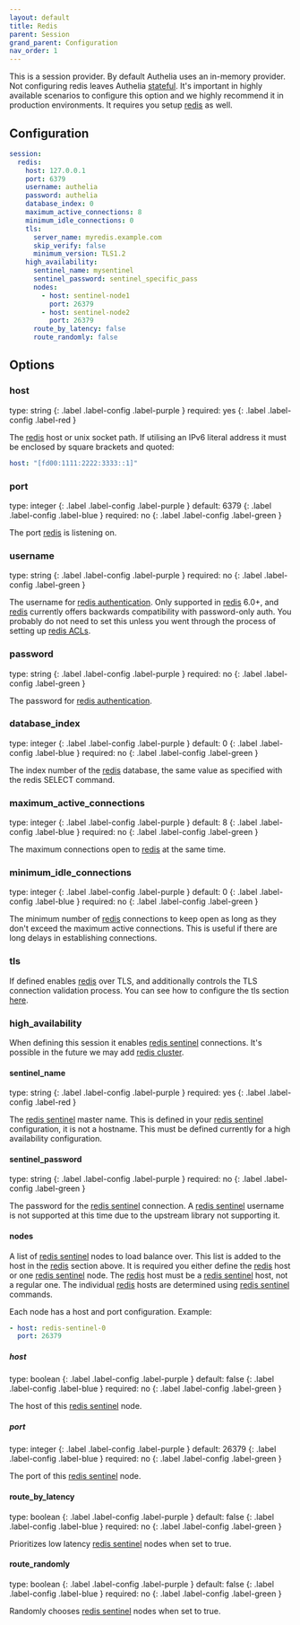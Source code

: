 ```yaml
---
layout: default
title: Redis
parent: Session
grand_parent: Configuration
nav_order: 1
---
```


This is a session provider. By default Authelia uses an in-memory provider. Not configuring redis leaves Authelia
[stateful](../../features/statelessness.md). It's important in highly available scenarios to configure this option and
we highly recommend it in production environments. It requires you setup [redis] as well.

## Configuration

```yaml
session:
  redis:
    host: 127.0.0.1
    port: 6379
    username: authelia
    password: authelia
    database_index: 0
    maximum_active_connections: 8
    minimum_idle_connections: 0
    tls:
      server_name: myredis.example.com
      skip_verify: false
      minimum_version: TLS1.2
    high_availability:
      sentinel_name: mysentinel
      sentinel_password: sentinel_specific_pass
      nodes:
        - host: sentinel-node1
          port: 26379
        - host: sentinel-node2
          port: 26379
      route_by_latency: false
      route_randomly: false
```

## Options

### host

<div markdown="1">
type: string
{: .label .label-config .label-purple }
required: yes
{: .label .label-config .label-red }
</div>

The [redis] host or unix socket path. If utilising an IPv6 literal address it must be enclosed by square brackets and
quoted:

```yaml
host: "[fd00:1111:2222:3333::1]"
```

### port

<div markdown="1">
type: integer
{: .label .label-config .label-purple }
default: 6379
{: .label .label-config .label-blue }
required: no
{: .label .label-config .label-green }
</div>

The port [redis] is listening on.

### username

<div markdown="1">
type: string
{: .label .label-config .label-purple }
required: no
{: .label .label-config .label-green }
</div>

The username for [redis authentication](https://redis.io/commands/auth). Only supported in [redis] 6.0+, and [redis]
currently offers backwards compatibility with password-only auth. You probably do not need to set this unless you went
through the process of setting up [redis ACLs](https://redis.io/topics/acl).

### password

<div markdown="1">
type: string
{: .label .label-config .label-purple }
required: no
{: .label .label-config .label-green }
</div>

The password for [redis authentication](https://redis.io/commands/auth).

### database_index

<div markdown="1">
type: integer
{: .label .label-config .label-purple }
default: 0
{: .label .label-config .label-blue }
required: no
{: .label .label-config .label-green }
</div>

The index number of the [redis] database, the same value as specified with the redis SELECT command.

### maximum_active_connections

<div markdown="1">
type: integer
{: .label .label-config .label-purple }
default: 8
{: .label .label-config .label-blue }
required: no
{: .label .label-config .label-green }
</div>

The maximum connections open to [redis] at the same time.

### minimum_idle_connections

<div markdown="1">
type: integer
{: .label .label-config .label-purple }
default: 0
{: .label .label-config .label-blue }
required: no
{: .label .label-config .label-green }
</div>

The minimum number of [redis] connections to keep open as long as they don't exceed the maximum active connections. This
is useful if there are long delays in establishing connections.

### tls

If defined enables [redis] over TLS, and additionally controls the TLS connection validation process. You can see how to
configure the tls section [here](../index.md#tls-configuration).

### high_availability

When defining this session it enables [redis sentinel] connections. It's possible in
the future we may add [redis cluster](https://redis.io/topics/cluster-tutorial).

#### sentinel_name

<div markdown="1">
type: string
{: .label .label-config .label-purple }
required: yes
{: .label .label-config .label-red }
</div>

The [redis sentinel] master name. This is defined in your [redis sentinel] configuration, it is not a hostname. This
must be defined currently for a high availability configuration.

#### sentinel_password

<div markdown="1">
type: string
{: .label .label-config .label-purple }
required: no
{: .label .label-config .label-green }
</div>

The password for the [redis sentinel] connection. A [redis sentinel] username is not supported at this time due to the
upstream library not supporting it.

#### nodes

A list of [redis sentinel] nodes to load balance over. This list is added to the host in the [redis] section above. It
is required you either define the [redis] host or one [redis sentinel] node. The [redis] host must be a [redis sentinel]
host, not a regular one. The individual [redis] hosts are determined using [redis sentinel] commands.

Each node has a host and port configuration. Example:

```yaml
- host: redis-sentinel-0
  port: 26379
```

##### host

<div markdown="1">
type: boolean
{: .label .label-config .label-purple }
default: false
{: .label .label-config .label-blue }
required: no
{: .label .label-config .label-green }
</div>

The host of this [redis sentinel] node.

##### port

<div markdown="1">
type: integer
{: .label .label-config .label-purple }
default: 26379
{: .label .label-config .label-blue }
required: no
{: .label .label-config .label-green }
</div>

The port of this [redis sentinel] node.

#### route_by_latency

<div markdown="1">
type: boolean
{: .label .label-config .label-purple }
default: false
{: .label .label-config .label-blue }
required: no
{: .label .label-config .label-green }
</div>

Prioritizes low latency [redis sentinel] nodes when set to true.

#### route_randomly

<div markdown="1">
type: boolean
{: .label .label-config .label-purple }
default: false
{: .label .label-config .label-blue }
required: no
{: .label .label-config .label-green }
</div>

Randomly chooses [redis sentinel] nodes when set to true.

[redis]: https://redis.io
[redis sentinel]: https://redis.io/topics/sentinel
